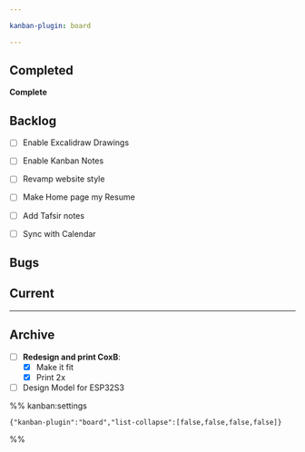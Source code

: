 ```yaml
---

kanban-plugin: board

---
```


## Completed

**Complete**


## Backlog

- [ ] Enable Excalidraw Drawings
- [ ] Enable Kanban Notes
- [ ] Revamp website style
- [ ] Make Home page my Resume
- [ ] Add Tafsir notes
- [ ] Sync with Calendar


## Bugs



## Current



***

## Archive

- [ ] **Redesign and print CoxB**:
	- [x] Make it fit
	- [x] Print 2x
- [ ] Design Model for ESP32S3

%% kanban:settings
```
{"kanban-plugin":"board","list-collapse":[false,false,false,false]}
```
%%